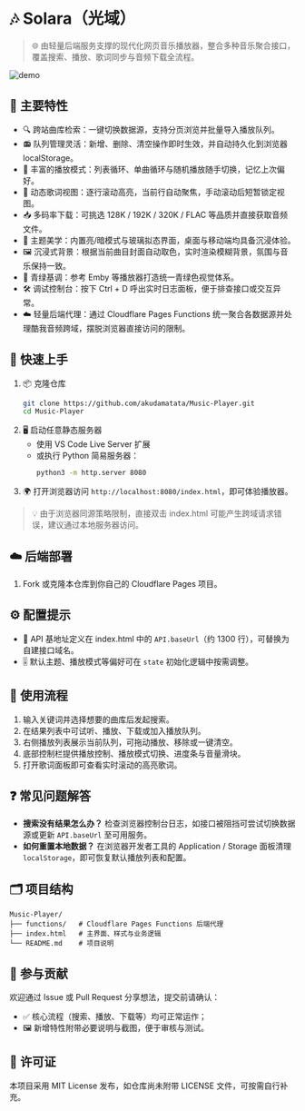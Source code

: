 # 🎶 Solara（光域）

> 🌐 由轻量后端服务支撑的现代化网页音乐播放器，整合多种音乐聚合接口，覆盖搜索、播放、歌词同步与音频下载全流程。

![demo](Preview.gif)

## 🌟 主要特性
- 🔍 跨站曲库检索：一键切换数据源，支持分页浏览并批量导入播放队列。
- 📻 队列管理灵活：新增、删除、清空操作即时生效，并自动持久化到浏览器 localStorage。
- 🔁 丰富的播放模式：列表循环、单曲循环与随机播放随手切换，记忆上次偏好。
- 📝 动态歌词视图：逐行滚动高亮，当前行自动聚焦，手动滚动后短暂锁定视图。
- 📥 多码率下载：可挑选 128K / 192K / 320K / FLAC 等品质并直接获取音频文件。
- 🎨 主题美学：内置亮/暗模式与玻璃拟态界面，桌面与移动端均具备沉浸体验。
- 🖼️ 沉浸式背景：根据当前曲目封面自动取色，实时渲染模糊背景，氛围与音乐保持一致。
- 🌊 青绿基调：参考 Emby 等播放器打造统一青绿色视觉体系。
- 🛠️ 调试控制台：按下 Ctrl + D 呼出实时日志面板，便于排查接口或交互异常。
- ☁️ 轻量后端代理：通过 Cloudflare Pages Functions 统一聚合各数据源并处理酷我音频跨域，摆脱浏览器直接访问的限制。

## 🚀 快速上手
1. 📦 克隆仓库
   ```bash
   git clone https://github.com/akudamatata/Music-Player.git
   cd Music-Player
   ```
2. 🖥️ 启动任意静态服务器
   - 使用 VS Code Live Server 扩展
   - 或执行 Python 简易服务器：
     ```bash
     python3 -m http.server 8080
     ```
3. 🌍 打开浏览器访问 `http://localhost:8080/index.html`，即可体验播放器。

> 💡 由于浏览器同源策略限制，直接双击 index.html 可能产生跨域请求错误，建议通过本地服务器访问。

## ☁️ 后端部署
1. Fork 或克隆本仓库到你自己的 Cloudflare Pages 项目。

## ⚙️ 配置提示
- 🔗 API 基地址定义在 index.html 中的 `API.baseUrl`（约 1300 行），可替换为自建接口域名。
- 🎚️ 默认主题、播放模式等偏好可在 `state` 初始化逻辑中按需调整。

## 🎵 使用流程
1. 输入关键词并选择想要的曲库后发起搜索。
2. 在结果列表中可试听、播放、下载或加入播放队列。
3. 右侧播放列表展示当前队列，可拖动播放、移除或一键清空。
4. 底部控制栏提供播放控制、播放模式切换、进度条与音量滑块。
5. 打开歌词面板即可查看实时滚动的高亮歌词。

## ❓ 常见问题解答
- **搜索没有结果怎么办？** 检查浏览器控制台日志，如接口被阻挡可尝试切换数据源或更新 `API.baseUrl` 至可用服务。
- **如何重置本地数据？** 在浏览器开发者工具的 Application / Storage 面板清理 `localStorage`，即可恢复默认播放列表和配置。

## 🗂️ 项目结构
```
Music-Player/
├── functions/   # Cloudflare Pages Functions 后端代理
├── index.html   # 主界面、样式与业务逻辑
└── README.md    # 项目说明
```

## 🤝 参与贡献
欢迎通过 Issue 或 Pull Request 分享想法，提交前请确认：
- ✅ 核心流程（搜索、播放、下载等）均可正常运作；
- 🖼️ 新增特性附带必要说明与截图，便于审核与测试。

## 📄 许可证
本项目采用 MIT License 发布，如仓库尚未附带 LICENSE 文件，可按需自行补充。
